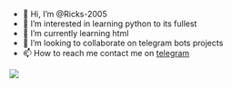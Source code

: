 - 👋 Hi, I’m @Ricks-2005
- 👀 I’m interested in learning python to its fullest
- 🌱 I’m currently learning html
- 💞️ I’m looking to collaborate on telegram bots projects
- 📫 How to reach me contact me on [telegram](https://t.me/Elisa_Nishyama)
<p allign="center">
  <img src="https://telegra.ph/file/5ce1dfe18139884a1a3db.jpg">
 </p> 

<!---
Ricks-2005/Ricks-2005 is a ✨ special ✨ repository because its `README.md` (this file) appears on your GitHub profile.
You can click the Preview link to take a look at your changes.
--->
